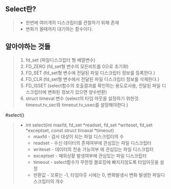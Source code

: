 ## Select란?
> * 한번에 여러개의 디스크립터를 관찰하기 위해 존재<br/>
> * 변화가 올때까지 대기하는 함수이다.<br/>

## 알아야하는 것들
> 1. fd_set (파일디스크립터 형 배열변수)
> 2. FD_ZERO (fd_set형 변수의 모든비트를 0으로 초기화)
> 3. FD_SET (fd_set형 변수에 전달된 파일 디스크립터 정보를 등록한다.)
> 4. FD_CLR (fd_set형 변수에서 전달된 파일 디스크립터 정보를 삭제한다.)
> 5. FD_ISSET (select함수의 호출결과를 확인하는 용도로사용, 전달된 파일 디스크립터에 변화된 정보가 있으면 양수반환)
> 6. struct timeval 변수 (select의 타임 아웃을 설정하기 위한것. timeout.tv_sec와 timeout.tv_usec를 설정해야한다.) 

#select()
> * int select(int maxfd, fd_set *readset, fd_set *writeset, fd_set *exceptset, const struct timaval *timeout)
>   * maxfd - 검사 대상이 되는 파일 디스크립터의 수
>   * readset - 수신 데이터의 존재여부에 관심있는 파일 디스크립터
>   * writeset - 데이터의 전송 가능여부 에 관심있는 파일 디스크립터
>   * exceptset - 예외상황 발생여부에 관심있는 파일 디스크립터
>   * timeout - select함수가 무한정 블로킹에 빠지지않도록 타임아웃을 설정
>   * 반환값 - 오류는 -1, 타임아웃 시에는 0, 변화발생시 변화 발생한 파일디스크립터의 개수
